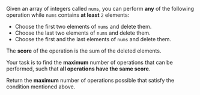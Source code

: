 Given an array of integers called `nums`, you can perform **any** of the following operation while `nums` contains **at least** `2` elements:

- Choose the first two elements of `nums` and delete them.
- Choose the last two elements of `nums` and delete them.
- Choose the first and the last elements of `nums` and delete them.

The **score** of the operation is the sum of the deleted elements.

Your task is to find the **maximum** number of operations that can be performed, such that **all operations have the same score**.

Return the **maximum** number of operations possible that satisfy the condition mentioned above.